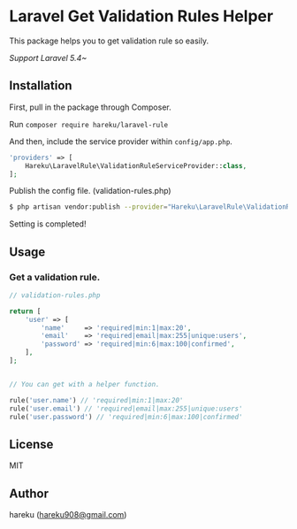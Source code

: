 # Laravel Get Validation Rules Helper

This package helps you to get validation rule so easily.

*Support Laravel 5.4~*

## Installation

First, pull in the package through Composer.

Run `composer require hareku/laravel-rule`

And then, include the service provider within `config/app.php`.

```php
'providers' => [
    Hareku\LaravelRule\ValidationRuleServiceProvider::class,
];
```

Publish the config file. (validation-rules.php)

```sh
$ php artisan vendor:publish --provider="Hareku\LaravelRule\ValidationRuleServiceProvider"
```

Setting is completed!

## Usage

### Get a validation rule.

```php
// validation-rules.php

return [
    'user' => [
        'name'     => 'required|min:1|max:20',
        'email'    => 'required|email|max:255|unique:users',
        'password' => 'required|min:6|max:100|confirmed',
    ],
];


// You can get with a helper function.

rule('user.name') // 'required|min:1|max:20'
rule('user.email') // 'required|email|max:255|unique:users'
rule('user.password') // 'required|min:6|max:100|confirmed'
```

## License

MIT

## Author

hareku (hareku908@gmail.com)
